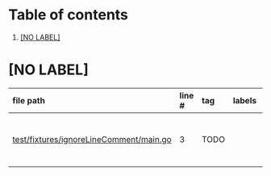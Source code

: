 # Table of contents

1. [[NO LABEL]](#1-0)

# [NO LABEL]<a id="1-0"></a>

| file path | line # | tag | labels | comment
|:----------|:-------|:----|:-------|:-------
| [test/fixtures/ignoreLineComment/main.go](test/fixtures/ignoreLineComment/main.go#L3) | 3 | TODO |  | included // report-todo-ignore-line
